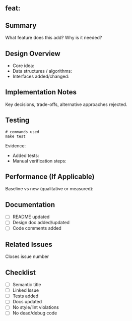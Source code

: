 ## feat: <short imperative summary>
<!-- Replace above line with semantic title. -->

## Summary
What feature does this add? Why is it needed?

## Design Overview
- Core idea:
- Data structures / algorithms:
- Interfaces added/changed:

## Implementation Notes
Key decisions, trade-offs, alternative approaches rejected.

## Testing
```
# commands used
make test
```
Evidence:
- Added tests: <!-- list files -->
- Manual verification steps:

## Performance (If Applicable)
Baseline vs new (qualitative or measured):

## Documentation
- [ ] README updated
- [ ] Design doc added/updated
- [ ] Code comments added

## Related Issues
Closes issue number <!-- e.g., Closes issue 12 -->

## Checklist
- [ ] Semantic title
- [ ] Linked Issue
- [ ] Tests added
- [ ] Docs updated
- [ ] No style/lint violations
- [ ] No dead/debug code
